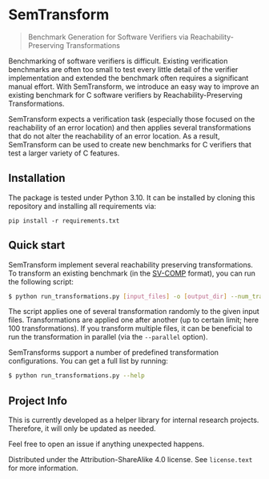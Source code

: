 # SemTransform
> Benchmark Generation for Software Verifiers via Reachability-Preserving Transformations

Benchmarking of software verifiers is difficult. Existing verification benchmarks are often too small to test every little detail of the verifier implementation and extended the benchmark often requires a significant manual effort. With SemTransform, we introduce an easy way to improve an existing benchmark for C software verifiers by Reachability-Preserving Transformations. 

SemTransform expects a verification task (especially those focused on the reachability of an error location) and then applies several transformations that do not alter the reachability of an error location. As a result, SemTransform can be used to create new benchmarks for C verifiers that test a larger variety of C features. 

## Installation
The package is tested under Python 3.10. It can be installed by cloning this repository and installing all requirements via:
```
pip install -r requirements.txt
```

## Quick start
SemTransform implement several reachability preserving transformations. To transform an existing benchmark (in the [SV-COMP](https://sv-comp.sosy-lab.org/2023/rules.php) format), you can run the following script:
```bash
$ python run_transformations.py [input_files] -o [output_dir] --num_transforms 100 --spin_config [--parallel]
```
The script applies one of several transformation randomly to the given input files. Transformations are applied one after another (up to certain limit; here 100 transformations). If you transform multiple files, it can be beneficial to run the transformation in parallel (via the `--parallel` option).

SemTransforms support a number of predefined transformation configurations. You can get a full list by running:
```bash
$ python run_transformations.py --help
```

## Project Info
This is currently developed as a helper library for internal research projects. Therefore, it will only be updated as needed.

Feel free to open an issue if anything unexpected
happens. 

Distributed under the Attribution-ShareAlike 4.0 license. See ``license.text`` for more information.